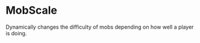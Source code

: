 MobScale
========

Dynamically changes the difficulty of mobs depending on how well a player is doing.
